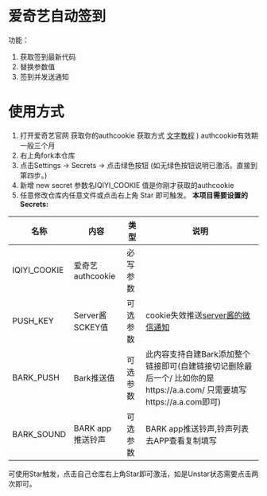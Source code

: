 

# 爱奇艺自动签到
功能：
1. 获取签到最新代码
2. 替换参数值
3. 签到并发送通知
# 使用方式
1. 打开爱奇艺官网 获取你的authcookie  获取方式 [文字教程](https://www.jianshu.com/p/b3759d78392b) ) authcookie有效期一般三个月
2. 右上角fork本仓库
3. 点击Settings -> Secrets -> 点击绿色按钮 (如无绿色按钮说明已激活。直接到第四步。)
4. 新增 new secret  参数名IQIYI_COOKIE 值是你刚才获取的authcookie
5. 任意修改仓库内任意文件或点击右上角 Star 即可触发。
**本项目需要设置的 Secrets:**

| 名称     | 内容           |   类型     |  说明|
| -------- | ------------- |  ------ | ----- |
| IQIYI_COOKIE  | 爱奇艺authcookie   | 必写参数 |
| PUSH_KEY | Server酱SCKEY值 | 可选参数 | cookie失效推送[server酱的微信通知](http://sc.ftqq.com/3.version) |
| BARK_PUSH | Bark推送值 | 可选参数 | 此内容支持自建Bark添加整个链接即可(自建链接切记删除最后一个/  比如你的是https://a.a.com/ 只需要填写https://a.a.com即可)|
|BARK_SOUND | BARK app推送铃声|可选参数|BARK app推送铃声,铃声列表去APP查看复制填写|

可使用Star触发，点击自己仓库右上角Star即可激活，如是Unstar状态需要点击两次即可。

